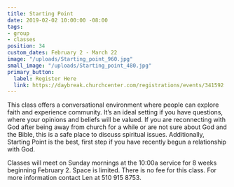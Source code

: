 ```yaml
---
title: Starting Point
date: 2019-02-02 10:00:00 -08:00
tags:
- group
- classes
position: 34
custom_dates: February 2 - March 22
image: "/uploads/Starting_point_960.jpg"
small_image: "/uploads/Starting_point_480.jpg"
primary_button:
  label: Register Here
  link: https://daybreak.churchcenter.com/registrations/events/341592
---
```


This class offers a conversational environment where people can explore faith and experience community. It’s an ideal setting if you have questions, where your opinions and beliefs will be valued. If you are reconnecting with God after being away from church for a while or are not sure about God and the Bible, this is a safe place to discuss spiritual issues. Additionally, Starting Point is the best, first step if you have recently begun a relationship with God.

Classes will meet on Sunday mornings at the 10:00a service for 8 weeks beginning February 2. Space is limited. There is no fee for this class. For more information contact Len at 510 915 8753.